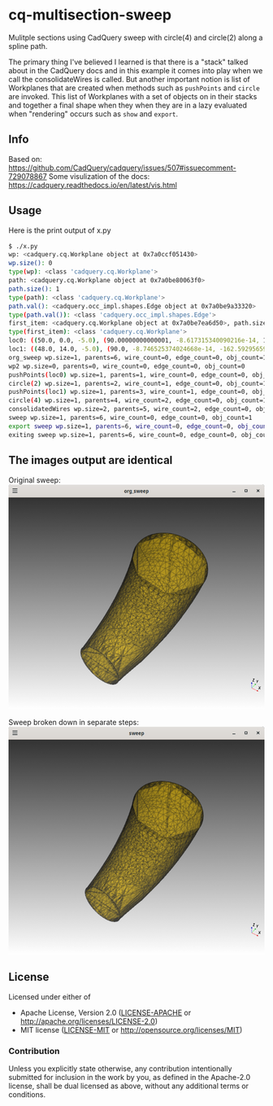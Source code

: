 # cq-multisection-sweep

Mulitple sections using CadQuery sweep with circle(4) and circle(2) along a spline path.

The primary thing I've believed I learned is that there is a "stack" talked about
in the CadQuery docs and in this example it comes into play when we call the
consolidateWires is called. But another important notion is list of
Workplanes that are created when methods such as `pushPoints` and `circle`
are invoked. This list of Workplanes with a set of objects on in their stacks
and together a final shape when they when they are in a lazy evaluated when
"rendering" occurs such as `show` and `export`.

## Info
Based on: https://github.com/CadQuery/cadquery/issues/507#issuecomment-729078867
Some visulization of the docs: https://cadquery.readthedocs.io/en/latest/vis.html

## Usage

Here is the print output of x.py
```bash
$ ./x.py 
wp: <cadquery.cq.Workplane object at 0x7a0ccf051430>
wp.size(): 0
type(wp): <class 'cadquery.cq.Workplane'>
path: <cadquery.cq.Workplane object at 0x7a0be80063f0>
path.size(): 1
type(path): <class 'cadquery.cq.Workplane'>
path.val(): <cadquery.occ_impl.shapes.Edge object at 0x7a0be9a33320>
type(path.val()): <class 'cadquery.occ_impl.shapes.Edge'>
first_item: <cadquery.cq.Workplane object at 0x7a0be7ea6d50>, path.size(): 1
type(first_item): <class 'cadquery.cq.Workplane'>
loc0: ((50.0, 0.0, -5.0), (90.00000000000001, -8.617315340090216e-14, 178.6728869242176)), path.size(): 1
loc1: ((48.0, 14.0, -5.0), (90.0, -8.746525374024668e-14, -162.59295659170937)), path.size(): 1
org_sweep wp.size=1, parents=6, wire_count=0, edge_count=0, obj_count=1
wp2 wp.size=0, parents=0, wire_count=0, edge_count=0, obj_count=0
pushPoints(loc0) wp.size=1, parents=1, wire_count=0, edge_count=0, obj_count=1
circle(2) wp.size=1, parents=2, wire_count=1, edge_count=0, obj_count=1
pushPoints(loc1) wp.size=1, parents=3, wire_count=1, edge_count=0, obj_count=1
circle(4) wp.size=1, parents=4, wire_count=2, edge_count=0, obj_count=1
consolidatedWires wp.size=2, parents=5, wire_count=2, edge_count=0, obj_count=2
sweep wp.size=1, parents=6, wire_count=0, edge_count=0, obj_count=1
export sweep wp.size=1, parents=6, wire_count=0, edge_count=0, obj_count=1
exiting sweep wp.size=1, parents=6, wire_count=0, edge_count=0, obj_count=1
```

## The images output are identical

Original sweep:
![image](./org_sweep.png)

Sweep broken down in separate steps:
![image](./sweep.png)

## License

Licensed under either of

- Apache License, Version 2.0 ([LICENSE-APACHE](LICENSE-APACHE) or http://apache.org/licenses/LICENSE-2.0)
- MIT license ([LICENSE-MIT](LICENSE-MIT) or http://opensource.org/licenses/MIT)

### Contribution

Unless you explicitly state otherwise, any contribution intentionally submitted
for inclusion in the work by you, as defined in the Apache-2.0 license, shall
be dual licensed as above, without any additional terms or conditions.
